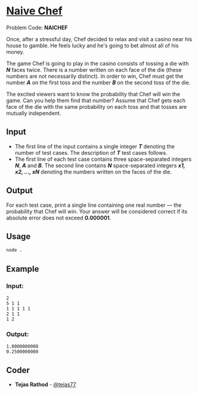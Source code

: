 
# [Naive Chef](https://www.codechef.com/problems/NAICHEF)
Problem Code: **NAICHEF**

Once, after a stressful day, Chef decided to relax and visit a casino near his house to gamble. He feels lucky and he's going to bet almost all of his money.

The game Chef is going to play in the casino consists of tossing a die with **_N_** faces twice. There is a number written on each face of the die (these numbers are not necessarily distinct). In order to win, Chef must get the number **_A_** on the first toss and the number **_B_** on the second toss of the die.

The excited viewers want to know the probability that Chef will win the game. Can you help them find that number? Assume that Chef gets each face of the die with the same probability on each toss and that tosses are mutually independent.

## Input

- The first line of the input contains a single integer **_T_** denoting the number of test cases. The description of **_T_** test cases follows.
- The first line of each test case contains three space-separated integers **_N_**, **_A_** and **_B_**.
The second line contains **_N_** space-separated integers **_x1, x2, …, xN_** denoting the numbers written on the faces of the die.

## Output

For each test case, print a single line containing one real number — the probability that Chef will win. Your answer will be considered correct if its absolute error does not exceed **0.000001**.

## Usage
```sh
node .
```
## Example
### Input:
```
2
5 1 1
1 1 1 1 1
2 1 1
1 2
```
### Output:
```
1.0000000000
0.2500000000
```

## Coder

* **Tejas Rathod** - [@tejas77](https://github.com/tejas77)
